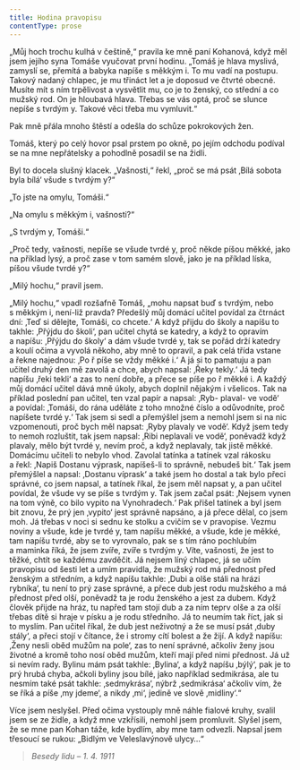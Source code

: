 ```yaml
---
title: Hodina pravopisu
contentType: prose
---
```


„Můj hoch trochu kulhá v češtině,“ pravila ke mně paní Kohanová, když měl jsem jejího syna Tomáše vyučovat první hodinu. „Tomáš je hlava myslivá, zamyslí se, přemítá a babyka napíše s měkkým i. To mu vadí na postupu. Takový nadaný chlapec, je mu třináct let a je doposud ve čtvrté obecné. Musíte mít s ním trpělivost a vysvětlit mu, co je to ženský, co střední a co mužský rod. On je hloubavá hlava. Třebas se vás optá, proč se slunce nepíše s tvrdým y. Takové věci třeba mu vymluvit.“

Pak mně přála mnoho štěstí a odešla do schůze pokrokových žen.

Tomáš, který po celý hovor psal prstem po okně, po jejím odchodu podíval se na mne nepřátelsky a pohodlně posadil se na židli.

Byl to docela slušný klacek. „Vašnosti,“ řekl, „proč se má psát ‚Bílá sobota byla bílá‘ všude s tvrdým y?“

„To jste na omylu, Tomáši.“

„Na omylu s měkkým i, vašnosti?“

„S tvrdým y, Tomáši.“

„Proč tedy, vašnosti, nepíše se všude tvrdé y, proč někde píšou měkké, jako na příklad lysý, a proč zase v tom samém slově, jako je na příklad líska, píšou všude tvrdé y?“

„Milý hochu,“ pravil jsem.

„Milý hochu,“ vpadl rozšafně Tomáš, „mohu napsat buď s tvrdým, nebo s měkkým i, není-liž pravda? Předešlý můj domácí učitel povídal za čtrnáct dní: ‚Teď si dělejte, Tomáši, co chcete.‘ A když přijdu do školy a napíšu to takhle: ‚Přýjdu do školi‘, pan učitel chytá se katedry, a když to opravím a napíšu: ‚Přýjdu do školy‘ a dám všude tvrdé y, tak se pořád drží katedry a koulí očima a vyvolá někoho, aby mně to opravil, a pak celá třída vstane a řekne najednou: ‚Po ř píše se vždy měkké i.‘ A já si to pamatuju a pan učitel druhý den mě zavolá a chce, abych napsal: ‚Řeky tekly.‘ Já tedy napíšu ‚řeki tekli‘ a zas to není dobře, a přece se píše po ř měkké i. A každý můj domácí učitel dává mně úkoly, abych doplnil nějakým i všelicos. Tak na příklad poslední pan učitel, ten vzal papír a napsal: ‚Ryb- plaval- ve vodě‘ a povídal: ‚Tomáši, do rána uděláte z toho množné číslo a odůvodníte, proč napíšete tvrdé y.‘ Tak jsem si sedl a přemýšlel jsem a nemohl jsem si na nic vzpomenouti, proč bych měl napsat: ‚Ryby plavaly ve vodě‘. Když jsem tedy to nemoh rozluštit, tak jsem napsal: ‚Ribi neplavali ve vodě‘, poněvadž když plavaly, mělo být tvrdé y, nevím proč, a když neplavaly, tak jistě měkké. Domácímu učiteli to nebylo vhod. Zavolal tatínka a tatínek vzal rákosku a řekl: ‚Napiš Dostanu výprask, napíšeš-li to správně, nebudeš bit.‘ Tak jsem přemýšlel a napsal: ‚Dostanu víprask‘ a také jsem ho dostal a tak bylo přeci správné, co jsem napsal, a tatínek říkal, že jsem měl napsat y, a pan učitel povídal, že všude vy se píše s tvrdým y. Tak jsem začal psát: ‚Nejsem vynen na tom výně, co bilo vypito na Vynohradech.‘ Pak přišel tatínek a byl jsem bit znovu, že prý jen ‚vypito‘ jest správně napsáno, a já přece dělal, co jsem moh. Já třebas v noci si sednu ke stolku a cvičím se v pravopise. Vezmu noviny a všude, kde je tvrdé y, tam napíšu měkké, a všude, kde je měkké, tam napíšu tvrdé, aby se to vyrovnalo, pak se s tím ráno pochlubím a maminka říká, že jsem zvíře, zvíře s tvrdým y. Víte, vašnosti, že jest to těžké, chtít se každému zavděčit. Já nejsem líný chlapec, já se učím pravopisu od šesti let a umím pravidla, že mužský rod má přednost před ženským a středním, a když napíšu takhle: ‚Dubi a olše stáli na hrázi rybníka‘, tu není to prý zase správné, a přece dub jest rodu mužského a má přednost před olší, poněvadž ta je rodu ženského a jest za dubem. Když člověk přijde na hráz, tu napřed tam stojí dub a za ním teprv olše a za olší třebas dítě si hraje v písku a je rodu středního. Já to neumím tak říct, jak si to myslím. Pan učitel říkal, že dub jest neživotný a že se musí psát ‚duby stály‘, a přeci stojí v čítance, že i stromy cítí bolest a že žijí. A když napíšu: ‚Ženy nesli oběd mužům na pole‘, zas to není správné, ačkoliv ženy jsou životné a kromě toho nosí oběd mužům, kteří mají před nimi přednost. Já už si nevím rady. Bylinu mám psát takhle: ‚Bylina‘, a když napíšu ‚býlý‘, pak je to prý hrubá chyba, ačkoli byliny jsou bílé, jako například sedmikrása, ale tu nesmím také psát takhle: ‚sedmykrása‘, nýbrž ‚sedmikrása‘ ačkoliv vím, že se říká a píše ‚my jdeme‘, a nikdy ‚mi‘, jedině ve slově ‚midliny‘.“

Více jsem neslyšel. Před očima vystouply mně náhle fialové kruhy, svalil jsem se ze židle, a když mne vzkřísili, nemohl jsem promluvit. Slyšel jsem, že se mne pan Kohan táže, kde bydlím, aby mne tam odvezli. Napsal jsem třesoucí se rukou: „Bidlým ve Veleslavýnově ulycy…“

> _Besedy lidu – 1. 4. 1911_
